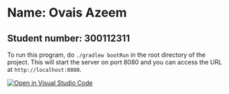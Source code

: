# Name: Ovais Azeem
## Student number: 300112311


To run this program, do <code>./gradlew bootRun</code> in the root directory of the project. This will start the server on port 8080 and you can access the URL at <code>http://localhost:8080</code>.





[![Open in Visual Studio Code](https://classroom.github.com/assets/open-in-vscode-c66648af7eb3fe8bc4f294546bfd86ef473780cde1dea487d3c4ff354943c9ae.svg)](https://classroom.github.com/online_ide?assignment_repo_id=8631790&assignment_repo_type=AssignmentRepo)
